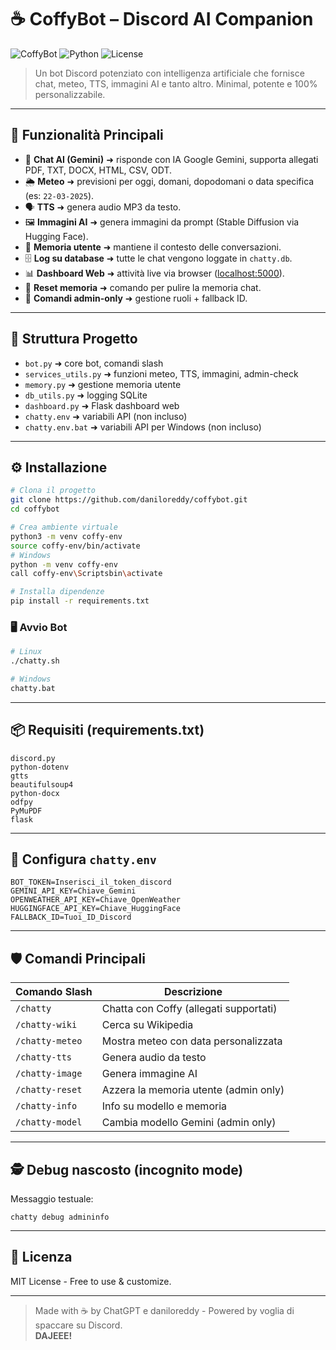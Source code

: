 # ☕ CoffyBot – Discord AI Companion

![CoffyBot](https://img.shields.io/badge/CoffyBot-AI%20Discord%20Bot-blueviolet?style=for-the-badge)
![Python](https://img.shields.io/badge/Python-3.9%2B-blue?style=for-the-badge)
![License](https://img.shields.io/badge/License-MIT-green?style=for-the-badge)

> Un bot Discord potenziato con intelligenza artificiale che fornisce chat, meteo, TTS, immagini AI e tanto altro. Minimal, potente e 100% personalizzabile.

---

## 🚀 Funzionalità Principali
- 💬 **Chat AI (Gemini)** ➜ risponde con IA Google Gemini, supporta allegati PDF, TXT, DOCX, HTML, CSV, ODT.
- 🌦️ **Meteo** ➜ previsioni per oggi, domani, dopodomani o data specifica (es: `22-03-2025`).
- 🗣️ **TTS** ➜ genera audio MP3 da testo.
- 🖼️ **Immagini AI** ➜ genera immagini da prompt (Stable Diffusion via Hugging Face).
- 🧠 **Memoria utente** ➜ mantiene il contesto delle conversazioni.
- 🗄️ **Log su database** ➜ tutte le chat vengono loggate in `chatty.db`.
- 📊 **Dashboard Web** ➜ attività live via browser ([localhost:5000](http://localhost:5000)).
- 🧹 **Reset memoria** ➜ comando per pulire la memoria chat.
- 🔐 **Comandi admin-only** ➜ gestione ruoli + fallback ID.

---

## 📂 Struttura Progetto
- `bot.py` ➜ core bot, comandi slash
- `services_utils.py` ➜ funzioni meteo, TTS, immagini, admin-check
- `memory.py` ➜ gestione memoria utente
- `db_utils.py` ➜ logging SQLite
- `dashboard.py` ➜ Flask dashboard web
- `chatty.env` ➜ variabili API (non incluso)
- `chatty.env.bat` ➜ variabili API per Windows (non incluso)

---

## ⚙️ Installazione
```bash
# Clona il progetto
git clone https://github.com/daniloreddy/coffybot.git
cd coffybot

# Crea ambiente virtuale
python3 -m venv coffy-env
source coffy-env/bin/activate
# Windows
python -m venv coffy-env
call coffy-env\Scriptsbin\activate

# Installa dipendenze
pip install -r requirements.txt
```

### 🖥️ Avvio Bot
```bash
# Linux
./chatty.sh

# Windows
chatty.bat
```

---

## 📦 Requisiti (requirements.txt)
```text
discord.py
python-dotenv
gtts
beautifulsoup4
python-docx
odfpy
PyMuPDF
flask
```

---

## 🔐 Configura `chatty.env`
```env
BOT_TOKEN=Inserisci_il_token_discord
GEMINI_API_KEY=Chiave_Gemini
OPENWEATHER_API_KEY=Chiave_OpenWeather
HUGGINGFACE_API_KEY=Chiave_HuggingFace
FALLBACK_ID=Tuoi_ID_Discord
```

---

## 🛡️ Comandi Principali
| Comando Slash        | Descrizione                                     |
|----------------------|-------------------------------------------------|
| `/chatty`            | Chatta con Coffy (allegati supportati)         |
| `/chatty-wiki`       | Cerca su Wikipedia                             |
| `/chatty-meteo`      | Mostra meteo con data personalizzata           |
| `/chatty-tts`        | Genera audio da testo                          |
| `/chatty-image`      | Genera immagine AI                             |
| `/chatty-reset`      | Azzera la memoria utente (admin only)          |
| `/chatty-info`       | Info su modello e memoria                      |
| `/chatty-model`      | Cambia modello Gemini (admin only)             |

---

## 🕵️ Debug nascosto (incognito mode)
Messaggio testuale:
```
chatty debug admininfo
```

---

## 📝 Licenza
MIT License - Free to use & customize.

---

> Made with ☕ by ChatGPT e daniloreddy - Powered by voglia di spaccare su Discord.  
> **DAJEEE!**
